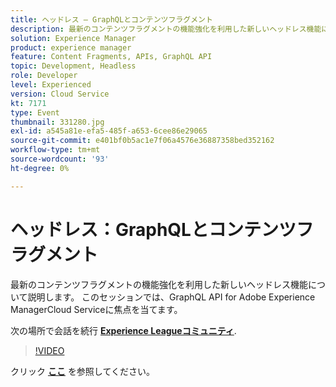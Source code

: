 ```yaml
---
title: ヘッドレス — GraphQLとコンテンツフラグメント
description: 最新のコンテンツフラグメントの機能強化を利用した新しいヘッドレス機能について説明します。 このセッションでは、GraphQL API for Adobe Experience ManagerCloud Serviceに焦点を当てます。 このセッションは、Adobe Developers Live Content イベントの一部として配信されました。
solution: Experience Manager
product: experience manager
feature: Content Fragments, APIs, GraphQL API
topic: Development, Headless
role: Developer
level: Experienced
version: Cloud Service
kt: 7171
type: Event
thumbnail: 331280.jpg
exl-id: a545a81e-efa5-485f-a653-6cee86e29065
source-git-commit: e401bf0b5ac1e7f06a4576e36887358bed352162
workflow-type: tm+mt
source-wordcount: '93'
ht-degree: 0%

---
```


# ヘッドレス：GraphQLとコンテンツフラグメント

最新のコンテンツフラグメントの機能強化を利用した新しいヘッドレス機能について説明します。 このセッションでは、GraphQL API for Adobe Experience ManagerCloud Serviceに焦点を当てます。

次の場所で会話を続行 **[Experience Leagueコミュニティ](https://adobe.ly/36Yd3v6)**.

>[!VIDEO](https://video.tv.adobe.com/v/331280/?quality=12&learn=on&hidetitle=true)

クリック **[ここ](/help/adobe-developers-live/assets/headless-graphql-content-fragments.pdf)** を参照してください。
